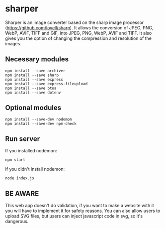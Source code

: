 # sharper
Sharper is an image converter based on the sharp image processor (https://github.com/lovell/sharp). It allows the conversion of JPEG, PNG, WebP, AVIF, TIFF and GIF, into JPEG, PNG, WebP, AVIF and TIFF. It also gives you the option of changing the compression and resolution of the images.

## Necessary modules
```
npm install --save archiver
npm install --save sharp
npm install --save express
npm install --save express-fileupload
npm install --save btoa
npm install --save dotenv
```

## Optional modules
```
npm install --save-dev nodemon
npm install --save-dev npm-check
```

## Run server
If you installed nodemon:
```
npm start
```
If you didn't install nodemon:
```
node index.js
```

## BE AWARE
This web app doesn't do validation, if you want to make a website with it you will have to implement it for safety reasons. You can also allow users to upload SVG files, but users can inject javascript code in svg, so it's dangerous.
